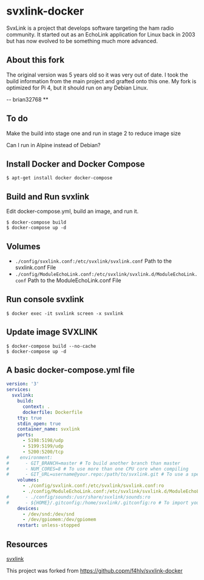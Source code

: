 # svxlink-docker

SvxLink is a project that develops software targeting the ham radio community. It started out as an EchoLink application for Linux back in 2003 but has now evolved to be something much more advanced.

## About this fork

The original version was 5 years old so it was very out of date.
I took the build information from the main project and grafted onto this one.
My fork is optimized for Pi 4, but it should run on any Debian Linux. 

-- brian32768 **

## To do

Make the build into stage one and
run in stage 2 to reduce image size

Can I run in Alpine instead of Debian?

## Install Docker and Docker Compose

```console
$ apt-get install docker docker-compose
```

## Build and Run svxlink

Edit docker-compose.yml, 
build an image, 
and run it.

```console
$ docker-compose build
$ docker-compose up -d
```

## Volumes

- `./config/svxlink.conf:/etc/svxlink/svxlink.conf` Path to the svxlink.conf File
- `./config/ModuleEchoLink.conf:/etc/svxlink/svxlink.d/ModuleEchoLink.conf` Path to the ModuleEchoLink.conf File

## Run console svxlink
```console
$ docker exec -it svxlink screen -x svxlink
```

## Update image SVXLINK
```console
$ docker-compose build --no-cache
$ docker-compose up -d
```

## A basic docker-compose.yml file

```yml
version: '3'
services:
  svxlink:
    build:
      context: .
      dockerfile: Dockerfile
    tty: true
    stdin_open: true
    container_name: svxlink
    ports:
      - 5198:5198/udp
      - 5199:5199/udp
      - 5200:5200/tcp
#    environment:
#      - GIT_BRANCH=master # To build another branch than master
#      - NUM_CORES=8 # To use more than one CPU core when compiling
#      - GIT_URL=username@your.repo:/path/to/svxlink.git # To use a specific git repositoty instead of the default one
    volumes:
      - ./config/svxlink.conf:/etc/svxlink/svxlink.conf:ro
      - ./config/ModuleEchoLink.conf:/etc/svxlink/svxlink.d/ModuleEchoLink.conf:ro
#      - ./config/sounds:/usr/share/svxlink/sounds:ro
#      - ${HOME}/.gitconfig:/home/svxlink/.gitconfig:ro # To import your git config add (mileage may vary)
    devices:
      - /dev/snd:/dev/snd
      - /dev/gpiomem:/dev/gpiomem
    restart: unless-stopped
```

## Resources

[svxlink](https://svxlink.org)

This project was forked from https://github.copm/f4hlv/svxlink-docker

